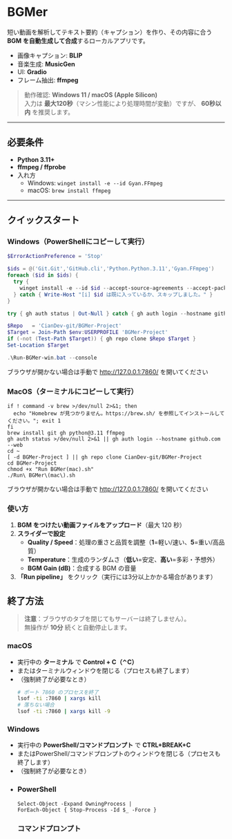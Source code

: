 # BGMer

短い動画を解析してテキスト要約（キャプション）を作り、その内容に合う **BGM を自動生成して合成**するローカルアプリです。

- 画像キャプション: **BLIP**
- 音楽生成: **MusicGen**
- UI: **Gradio**
- フレーム抽出: **ffmpeg**

> 動作確認: **Windows 11 / macOS (Apple Silicon)**  
> 入力は **最大120秒**（マシン性能により処理時間が変動）ですが、 **60秒以内** を推奨します。

---

## 必要条件

- **Python 3.11+**
- **ffmpeg / ffprobe**
- 入れ方
  - Windows: `winget install -e --id Gyan.FFmpeg`
  - macOS:   `brew install ffmpeg`

---

## クイックスタート

### Windows（PowerShellにコピーして実行）

```powershell
$ErrorActionPreference = 'Stop'

$ids = @('Git.Git','GitHub.cli','Python.Python.3.11','Gyan.FFmpeg')
foreach ($id in $ids) {
  try {
    winget install -e --id $id --accept-source-agreements --accept-package-agreements --source winget | Out-Null
  } catch { Write-Host "[i] $id は既に入っているか、スキップしました。" }
}

try { gh auth status | Out-Null } catch { gh auth login --hostname github.com --web }

$Repo   = 'CianDev-git/BGMer-Project'
$Target = Join-Path $env:USERPROFILE 'BGMer-Project'
if (-not (Test-Path $Target)) { gh repo clone $Repo $Target }
Set-Location $Target

.\Run-BGMer-win.bat --console
```
ブラウザが開かない場合は手動で http://127.0.0.1:7860/ を開いてください

### MacOS（ターミナルにコピーして実行）
```set -e
if ! command -v brew >/dev/null 2>&1; then
  echo "Homebrew が見つかりません。https://brew.sh/ を参照してインストールしてください。"; exit 1
fi
brew install git gh python@3.11 ffmpeg
gh auth status >/dev/null 2>&1 || gh auth login --hostname github.com --web
cd ~
[ -d BGMer-Project ] || gh repo clone CianDev-git/BGMer-Project
cd BGMer-Project
chmod +x "Run BGMer(mac).sh"
./Run\ BGMer\(mac\).sh
```
ブラウザが開かない場合は手動で http://127.0.0.1:7860/ を開いてください

### 使い方

1. **BGM をつけたい動画ファイルをアップロード**（最大 120 秒）
2. **スライダーで設定**
   - **Quality / Speed**：処理の重さと品質を調整（**1**=軽い/速い、**5**=重い/高品質）
   - **Temperature**：生成のランダムさ（**低い**=安定、**高い**=多彩・予想外）
   - **BGM Gain (dB)**：合成する BGM の音量
3. **「Run pipeline」** をクリック（実行には3分以上かかる場合があります）

## 終了方法

> **注意**：ブラウザのタブを閉じてもサーバーは終了しません）。  
> 無操作が **10分** 続くと自動停止します。

### macOS
- 実行中の **ターミナル** で **Control + C（⌃C）**
- またはターミナルウィンドウを閉じる（プロセスも終了します）
- （強制終了が必要なとき）
  ```bash
  # ポート 7860 のプロセスを終了
  lsof -ti :7860 | xargs kill
  # 落ちない場合
  lsof -ti :7860 | xargs kill -9
  ```

### Windows
- 実行中の **PowerShell/コマンドプロンプト** で **CTRL+BREAK+C**
- またはPowerShell/コマンドプロンプトのウィンドウを閉じる（プロセスも終了します）
- （強制終了が必要なとき）
- ### PowerShell
  ```Get-NetTCPConnection -LocalPort 7860 -State Listen |
  Select-Object -Expand OwningProcess |
  ForEach-Object { Stop-Process -Id $_ -Force }
  ```
  ### コマンドプロンプト
  ```for /f "tokens=5" %a in ('netstat -ano ^| find ":7860" ^| find "LISTENING"') do taskkill /F /PID %a::contentReference[oaicite:0]{index=0}
  ```
